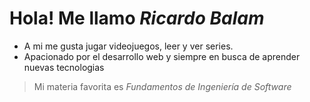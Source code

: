 # Hola! Me llamo *Ricardo Balam*

- A mi me gusta jugar videojuegos, leer y ver series.
- Apacionado por el desarrollo web y siempre en busca de aprender nuevas tecnologias

> Mi materia favorita es *Fundamentos de Ingeniería de Software*

